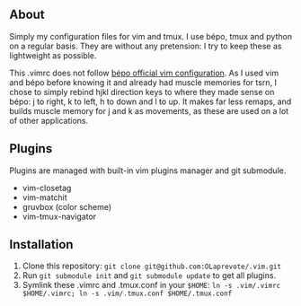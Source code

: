## About

Simply my configuration files for vim and tmux. I use bépo, tmux and python on a regular basis. They are without any pretension: I try to keep these as lightweight as possible.

This .vimrc does not follow [bépo official vim configuration](https://bepo.fr/wiki/Vim). As I used vim and bépo before knowing it and already had muscle memories for tsrn, I chose to simply rebind hjkl direction keys to where they made sense on bépo: j to right, k to left, h to down and l to up.
It makes far less remaps, and builds muscle memory for j and k as movements, as these are used on a lot of other applications.

## Plugins

Plugins are managed with built-in vim plugins manager and git submodule.
- vim-closetag
- vim-matchit
- gruvbox (color scheme)
- vim-tmux-navigator

## Installation

1. Clone this repository: `git clone git@github.com:OLaprevote/.vim.git` 
2. Run `git submodule init` and `git submodule update` to get all plugins.
3. Symlink these .vimrc and .tmux.conf in your `$HOME`:
    `ln -s .vim/.vimrc $HOME/.vimrc; ln -s .vim/.tmux.conf $HOME/.tmux.conf`
